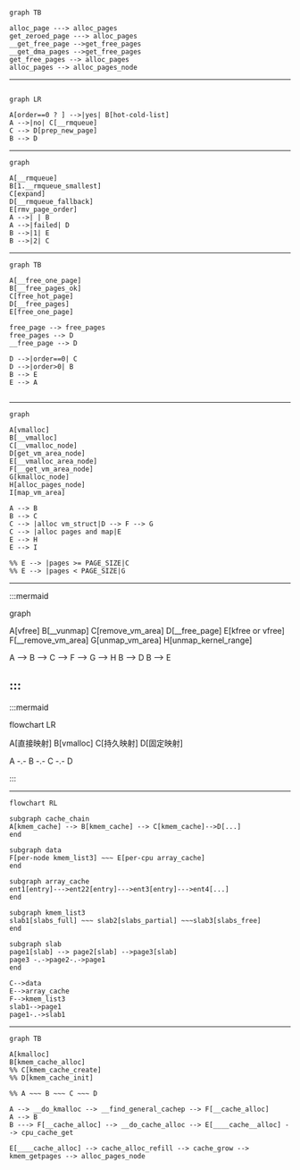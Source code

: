 ```mermaid

graph TB

alloc_page ---> alloc_pages
get_zeroed_page ---> alloc_pages
__get_free_page -->get_free_pages
__get_dma_pages -->get_free_pages
get_free_pages --> alloc_pages
alloc_pages --> alloc_pages_node

```

--------------------------------------

```mermaid

graph LR

A[order==0 ? ] -->|yes| B[hot-cold-list]
A -->|no| C[__rmqueue]
C --> D[prep_new_page]
B --> D

```


-----------------------------------

```mermaid
graph

A[__rmqueue]
B[1.__rmqueue_smallest]
C[expand]
D[__rmqueue_fallback]
E[rmv_page_order]
A -->| | B
A -->|failed| D
B -->|1| E
B -->|2| C

```

-------------------------------------

```mermaid
graph TB

A[__free_one_page]
B[__free_pages_ok]
C[free_hot_page]
D[__free_pages]
E[free_one_page]

free_page --> free_pages
free_pages --> D
__free_page --> D

D -->|order==0| C
D -->|order>0| B
B --> E
E --> A


```

----------------------------------------------

```mermaid
graph 

A[vmalloc]
B[__vmalloc]
C[__vmalloc_node]
D[get_vm_area_node]
E[__vmalloc_area_node]
F[__get_vm_area_node]
G[kmalloc_node]
H[alloc_pages_node]
I[map_vm_area]

A --> B
B --> C
C --> |alloc vm_struct|D --> F --> G
C --> |alloc pages and map|E
E --> H
E --> I

%% E --> |pages >= PAGE_SIZE|C
%% E --> |pages < PAGE_SIZE|G
```
----------------------------

:::mermaid

graph

A[vfree]
B[__vunmap]
C[remove_vm_area]
D[__free_page]
E[kfree or vfree]
F[__remove_vm_area]
G[unmap_vm_area]
H[unmap_kernel_range]

A --> B --> C --> F --> G --> H
B --> D
B --> E

:::
--------------------------
:::mermaid

flowchart LR

A[直接映射]
B[vmalloc]
C[持久映射]
D[固定映射]

A -.- B -.- C -.- D

:::


--------------------------

```mermaid
flowchart RL

subgraph cache_chain
A[kmem_cache] --> B[kmem_cache] --> C[kmem_cache]-->D[...]
end

subgraph data
F[per-node kmem_list3] ~~~ E[per-cpu array_cache] 
end

subgraph array_cache
ent1[entry]--->ent22[entry]--->ent3[entry]--->ent4[...]
end

subgraph kmem_list3
slab1[slabs_full] ~~~ slab2[slabs_partial] ~~~slab3[slabs_free]
end

subgraph slab
page1[slab] --> page2[slab] -->page3[slab]
page3 -.->page2-.->page1
end

C-->data
E-->array_cache
F-->kmem_list3
slab1-->page1
page1-.->slab1
```

----------------------

```mermaid
graph TB

A[kmalloc]
B[kmem_cache_alloc]
%% C[kmem_cache_create]
%% D[kmem_cache_init]

%% A ~~~ B ~~~ C ~~~ D

A --> __do_kmalloc --> __find_general_cachep --> F[__cache_alloc]
A --> B
B ---> F[__cache_alloc] --> __do_cache_alloc --> E[____cache__alloc] --> cpu_cache_get

E[____cache_alloc] --> cache_alloc_refill --> cache_grow --> kmem_getpages --> alloc_pages_node

```
